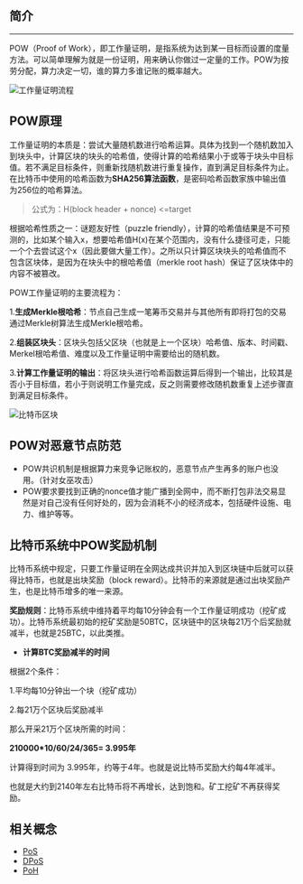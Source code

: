 ## 简介

***

POW（Proof of Work），即工作量证明，是指系统为达到某一目标而设置的度量方法。可以简单理解为就是一份证明，用来确认你做过一定量的工作。POW为按劳分配，算力决定一切，谁的算力多谁记账的概率越大。

![工作量证明流程](/graph/%E5%B7%A5%E4%BD%9C%E9%87%8F%E8%AF%81%E6%98%8E%E6%B5%81%E7%A8%8B.png)

## POW原理

工作量证明的本质是：尝试大量随机数进行哈希运算。具体为找到一个随机数加入到块头中，计算区块的块头的哈希值，使得计算的哈希结果小于或等于块头中目标值。若不满足目标条件，则重新找随机数进行重复操作，直到满足目标条件为止。在比特币中使用的哈希函数为**SHA256算法函数**，是密码哈希函数家族中输出值为256位的哈希算法。

> 公式为：H(block header + nonce) <=target

根据哈希性质之一：谜题友好性（puzzle friendly），计算的哈希值结果是不可预测的，比如某个输入x，想要哈希值H(x)在某个范围内，没有什么捷径可走，只能一个个去尝试这个x（因此要做大量工作）。之所以只计算区块块头的哈希值而不包含区块体，是因为在块头中的根哈希值（merkle root hash）保证了区块体中的内容不被篡改。

POW工作量证明的主要流程为：

1.**生成Merkle根哈希**：节点自己生成一笔筹币交易并与其他所有即将打包的交易通过Merkle树算法生成Merkle根哈希。

2.**组装区块头**：区块头包括父区块（也就是上一个区块）哈希值、版本、时间戳、Merkel根哈希值、难度以及工作量证明中需要给出的随机数。

3.**计算工作量证明的输出**：将区块头进行哈希函数运算后得到一个输出，比较其是否小于目标值，若小于则说明工作量完成，反之则需要修改随机数重复上述步骤直到满足目标条件。

![比特币区块](/graph/%E6%AF%94%E7%89%B9%E5%B8%81%E5%8C%BA%E5%9D%97.png)

## POW对恶意节点防范

* POW共识机制是根据算力来竞争记账权的，恶意节点产生再多的账户也没用。（针对女巫攻击）
* POW要求要找到正确的nonce值才能广播到全网中，而不断打包非法交易显然是对自己没有任何好处的，因为会消耗不小的经济成本，包括硬件设施、电力、维护等等。

## 比特币系统中POW奖励机制

比特币系统中规定，只要工作量证明在全网达成共识并加入到区块链中后就可以获得比特币，也就是出块奖励（block reward）。比特币的来源就是通过出块奖励产生，也是比特币增多的唯一来源。

**奖励规则**：比特币系统中维持着平均每10分钟会有一个工作量证明成功（挖矿成功）。比特币系统最初始的挖矿奖励是50BTC，区块链中的区块每21万个后奖励就减半，也就是25BTC，以此类推。

- **计算BTC奖励减半的时间**

根据2个条件：

1.平均每10分钟出一个块（挖矿成功）

2.每21万个区块后奖励减半

那么开采21万个区块所需的时间：

**210000*10/60/24/365= 3.995年**

计算得到时间为 3.995年，约等于4年。也就是说比特币奖励大约每4年减半。

也就是大约到2140年左右比特币将不再增长，达到饱和。矿工挖矿不再获得奖励。


## 相关概念
- [PoS](https://learnblockchain.cn/tags/PoS)
- [DPoS](https://learnblockchain.cn/tags/DPoS)
- [PoH](https://learnblockchain.cn/tags/PoH)

